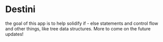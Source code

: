 
# Destini 

the goal of this app is to help solidify if - else statements and control flow and other things, like tree data structures. More to come on the future updates!

